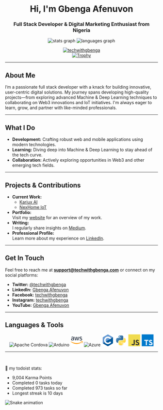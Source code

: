 <h1 align="center">Hi, I'm Gbenga Afenuvon</h1>
<h3 align="center">Full Stack Developer & Digital Marketing Enthusiast from Nigeria</h3>

<div align="center">
  <img src="https://github-readme-stats.vercel.app/api?username=techwithgbenga&hide_title=false&hide_rank=false&show_icons=true&include_all_commits=true&count_private=true&disable_animations=false&theme=dracula&locale=en&hide_border=false" height="150" alt="stats graph"  />
  <img src="https://github-readme-stats.vercel.app/api/top-langs?username=techwithgbenga&locale=en&hide_title=false&layout=compact&card_width=320&langs_count=5&theme=dracula&hide_border=false" height="150" alt="languages graph"  />
</div>

<p align="center">
  <a href="https://github.com/techwithgbenga">
    <img src="https://komarev.com/ghpvc/?username=techwithgbenga&label=Profile%20views&color=0e75b6&style=flat" alt="techwithgbenga" />
  </a>
  <br />
  <a href="https://github.com/techwithgbenga">
    <img src="https://github-profile-trophy.vercel.app/?username=techwithgbenga" alt="Trophy" />
  </a>
</p>

---

## About Me

I’m a passionate full stack developer with a knack for building innovative, user-centric digital solutions. My journey spans developing high-quality projects—from exploring advanced Machine & Deep Learning techniques to collaborating on Web3 innovations and IoT initiatives. I'm always eager to learn, grow, and partner with like-minded professionals.

---

## What I Do

- **Development:** Crafting robust web and mobile applications using modern technologies.
- **Learning:** Diving deep into Machine & Deep Learning to stay ahead of the tech curve.
- **Collaboration:** Actively exploring opportunities in Web3 and other emerging tech fields.

---

## Projects & Contributions

- **Current Work:**  
  - [Kariux AI](https://github.com/techwithgbenga/kariux-ai)  
  - [NexHome IoT](https://github.com/techwithgbenga/nexhome-iot)
- **Portfolio:**  
  Visit my [website](https://techwithgbenga.com/) for an overview of my work.
- **Writing:**  
  I regularly share insights on [Medium](https://medium.com/@techwithgbenga).
- **Professional Profile:**  
  Learn more about my experience on [LinkedIn](https://www.linkedin.com/in/techwithgbenga/).

---

## Get In Touch

Feel free to reach me at **support@techwithgbenga.com** or connect on my social platforms:

- **Twitter:** [@techwithgbenga](https://twitter.com/techwithgbenga)
- **LinkedIn:** [Gbenga Afenuvon](https://www.linkedin.com/in/techwithgbenga/)
- **Facebook:** [techwithgbenga](https://www.facebook.com/techwithgbenga/)
- **Instagram:** [techwithgbenga](https://www.instagram.com/techwithgbenga/)
- **YouTube:** [Gbenga Afenuvon](https://www.youtube.com/@gbengaafenuvon)

---

## Languages & Tools

<p align="center">
  <img src="https://www.vectorlogo.zone/logos/apache_cordova/apache_cordova-icon.svg" alt="Apache Cordova" width="40" height="40"/>
  <img src="https://cdn.worldvectorlogo.com/logos/arduino-1.svg" alt="Arduino" width="40" height="40"/>
  <img src="https://raw.githubusercontent.com/devicons/devicon/master/icons/amazonwebservices/amazonwebservices-original-wordmark.svg" alt="AWS" width="40" height="40"/>
  <img src="https://www.vectorlogo.zone/logos/microsoft_azure/microsoft_azure-icon.svg" alt="Azure" width="40" height="40"/>
  <img src="https://raw.githubusercontent.com/devicons/devicon/master/icons/c/c-original.svg" alt="C" width="40" height="40"/>
  <img src="https://raw.githubusercontent.com/devicons/devicon/master/icons/python/python-original.svg" alt="Python" width="40" height="40"/>
  <img src="https://raw.githubusercontent.com/devicons/devicon/master/icons/javascript/javascript-original.svg" alt="JavaScript" width="40" height="40"/>
  <img src="https://raw.githubusercontent.com/devicons/devicon/master/icons/typescript/typescript-original.svg" alt="TypeScript" width="40" height="40"/>
  <!-- Add or remove icons as needed -->
</p>

---

<br clear="both">

🚧 my todoist stats:

- 9,004 Karma Points
- Completed 0 tasks today
- Completed 973 tasks so far
- Longest streak is 10 days

<img src="https://raw.githubusercontent.com/maurodesouza/maurodesouza/output/snake.svg" alt="Snake animation" />
